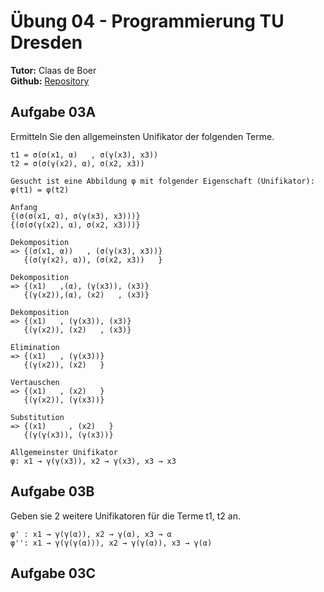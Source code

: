 # Übung 04 - Programmierung TU Dresden
**Tutor:** Claas de Boer  
**Github:** [Repository](https://github.com/cdboer/programmierung-ss19)   

## Aufgabe 03A
Ermitteln Sie den allgemeinsten Unifikator der folgenden Terme.  

```
t1 = σ(σ(x1, α)   , σ(γ(x3), x3))
t2 = σ(σ(γ(x2), α), σ(x2, x3))

Gesucht ist eine Abbildung φ mit folgender Eigenschaft (Unifikator):
φ(t1) = φ(t2)

Anfang 
{(σ(σ(x1, α), σ(γ(x3), x3)))}
{(σ(σ(γ(x2), α), σ(x2, x3)))}

Dekomposition
=> {(σ(x1, α))   , (σ(γ(x3), x3))}
   {(σ(γ(x2), α)), (σ(x2, x3))   }

Dekomposition
=> {(x1)   ,(α), (γ(x3)), (x3)}
   {(γ(x2)),(α), (x2)   , (x3)}

Dekomposition
=> {(x1)   , (γ(x3)), (x3)}
   {(γ(x2)), (x2)   , (x3)}

Elimination
=> {(x1)   , (γ(x3))}
   {(γ(x2)), (x2)   }

Vertauschen
=> {(x1)   , (x2)   }
   {(γ(x2)), (γ(x3))}

Substitution
=> {(x1)     , (x2)   }
   {(γ(γ(x3)), (γ(x3))}

Allgemeinster Unifikator
φ: x1 → γ(γ(x3)), x2 → γ(x3), x3 → x3
```

## Aufgabe 03B
Geben sie 2 weitere Unifikatoren für die Terme t1, t2 an.  

```
φ' : x1 → γ(γ(α)), x2 → γ(α), x3 → α
φ'': x1 → γ(γ(γ(α))), x2 → γ(γ(α)), x3 → γ(α)
```

## Aufgabe 03C
